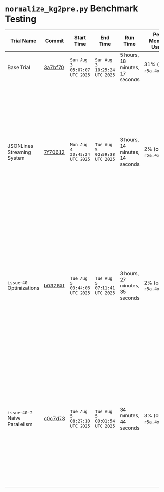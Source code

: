 # `normalize_kg2pre.py` Benchmark Testing
Trial Name | Commit | Start Time | End Time | Run Time | Peak Memory Usage | Size (bytes) | Notes
--|--|--|--|--|--|--|--
Base Trial | [3a7bf70](https://github.com/Translator-CATRAX/stitch/commit/3a7bf70f0dafbc7c955196e6cb30b2f8bfce604d) | `Sun Aug  3 05:07:07 UTC 2025` | `Sun Aug  3 10:25:24 UTC 2025` | 5 hours, 18 minutes, 17 seconds | 31% (on `r5a.4xlarge`) | 14958920 | The memory tracker was started about 1 hour and 9 minutes into the build.
JSONLines Streaming System | [7f70612](https://github.com/Translator-CATRAX/stitch/commit/7f7061204234bab174d19f68a129d32a479a7996) | `Mon Aug  4 23:45:24 UTC 2025` | `Tue Aug  5 02:59:38 UTC 2025` | 3 hours, 14 minutes, 14 seconds | 2% (on `r5a.4xlarge`) | 14959840 | This wasn't run on a fresh instance. (Base Trial had already been run; this test was also started but abandoned about 40 minutes into the build after I realized I forgot to measure memory usage. I am unclear whether this would have impacted the indices.) The script used was `normalize_kg2pre_jsonlines.py`. Additionally, I can't run a direct comparison on content because the Base Trial had unsorted keys while this trial had sorted keys in the JSONLines file. I am unclear why this file is 80 bytes smaller. It does not seem to be a systemic error or I would expect the difference to be significantly larger.
`issue-40` Optimizations | [b03785f](https://github.com/Translator-CATRAX/stitch/commit/b03785faf19f0fd0a86568a32826e69b8c222557) | `Tue Aug  5 03:44:06 UTC 2025` | `Tue Aug  5 07:11:41 UTC 2025` | 3 hours, 27 minutes, 35 seconds | 2% (on `r5a.4xlarge`) | 14831612 | I am very surprised by this result. Steve estimated that these optimizations produce a script that took under 30 minutes. However, this was run on the same hardware and the same Babel SQLite file as the previous two tests. The processing after the initial progress bar took, in particular, far longer than I expected (I would estimate roughly 1 hour). While these optimizations do improve on the base trial, they ultimately do not improve on the results of the JSONLines streaming system (which was developed independently of these optimizations - the two are not immediately compatible).
`issue-40-2` Naive Parallelism | [c0c7d73](https://github.com/Translator-CATRAX/stitch/commit/c0c7d730311da97ba2ab69ce9d78715bb5d2a615) | `Tue Aug  5 08:27:10 UTC 2025` | `Tue Aug  5 09:01:54 UTC 2025` | 34 minutes, 44 seconds | 3% (on `r5a.4xlarge`) | 14958924 | This implementation simply split the edges file into 16 separate files and called the `normalize_kg2pre_jsonlines.py` script on each of them, in paralle, before merging the outputs. While not perfect linear scaling, this drastically reduced the processing time. Surprisingly, this didn't increase memory usage much. Thus, this seems ideal for incorporating into the KG2 build, once all of the other requirements are met. While this is not as elegant as using `multiprocessing` in Python, this is evidently much easier, since a significant burden is loading the JSON Lines edges file while maintaining streaming capabilities.